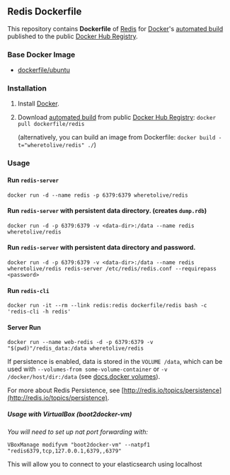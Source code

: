 ## Redis Dockerfile


This repository contains **Dockerfile** of [Redis](http://redis.io/) for [Docker](https://www.docker.com/)'s [automated build](https://registry.hub.docker.com/u/dockerfile/redis/) published to the public [Docker Hub Registry](https://registry.hub.docker.com/).


### Base Docker Image

* [dockerfile/ubuntu](http://dockerfile.github.io/#/ubuntu)


### Installation

1. Install [Docker](https://www.docker.com/).

2. Download [automated build](https://registry.hub.docker.com/u/dockerfile/redis/) from public [Docker Hub Registry](https://registry.hub.docker.com/): `docker pull dockerfile/redis`

   (alternatively, you can build an image from Dockerfile: `docker build -t="wheretolive/redis" ./`)


### Usage

#### Run `redis-server`

    docker run -d --name redis -p 6379:6379 wheretolive/redis

#### Run `redis-server` with persistent data directory. (creates `dump.rdb`)

    docker run -d -p 6379:6379 -v <data-dir>:/data --name redis wheretolive/redis

#### Run `redis-server` with persistent data directory and password.

    docker run -d -p 6379:6379 -v <data-dir>:/data --name redis wheretolive/redis redis-server /etc/redis/redis.conf --requirepass <password>

#### Run `redis-cli`

    docker run -it --rm --link redis:redis dockerfile/redis bash -c 'redis-cli -h redis'



#### Server Run

    docker run --name web-redis -d -p 6379:6379 -v "$(pwd)"/redis_data:/data wheretolive/redis

If persistence is enabled, data is stored in the `VOLUME /data`, which can be
used with `--volumes-from some-volume-container` or `-v /docker/host/dir:/data`
(see [docs.docker volumes](http://docs.docker.com/userguide/dockervolumes/)).

For more about Redis Persistence, see
[http://redis.io/topics/persistence](http://redis.io/topics/persistence).

##### Usage with VirtualBox (boot2docker-vm)

_You will need to set up nat port forwarding with:_

    VBoxManage modifyvm "boot2docker-vm" --natpf1 "redis6379,tcp,127.0.0.1,6379,,6379"

This will allow you to connect to your elasticsearch using localhost
